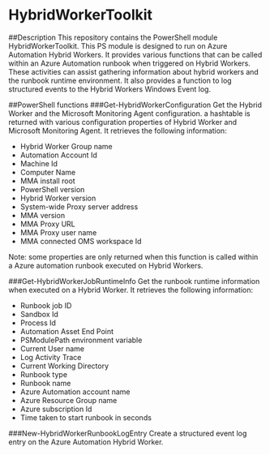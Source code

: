 # HybridWorkerToolkit

##Description
This repository contains the PowerShell module HybridWorkerToolkit. This PS module is designed to run on Azure Automation Hybrid Workers. It provides various functions that can be called within an Azure Automation runbook when triggered on Hybrid Workers. These activities can assist gathering information about hybrid workers and the runbook runtime environment. It also provides a function to log structured events to the Hybrid Workers Windows Event log.

##PowerShell functions
###Get-HybridWorkerConfiguration
Get the Hybrid Worker and the Microsoft Monitoring Agent configuration. a hashtable is returned with various configuration properties of Hybrid Worker 
and Microsoft Monitoring Agent. It retrieves the following information:
- Hybrid Worker Group name
- Automation Account Id
- Machine Id
- Computer Name
- MMA install root
- PowerShell version
- Hybrid Worker version
- System-wide Proxy server address
- MMA version
- MMA Proxy URL
- MMA Proxy user name
- MMA connected OMS workspace Id

Note: some properties are only returned when this function is called within a Azure automation runbook executed on Hybrid Workers.

###Get-HybridWorkerJobRuntimeInfo
Get the runbook runtime information when executed on a Hybrid Worker. It retrieves the following information:
- Runbook job ID
- Sandbox Id
- Process Id
- Automation Asset End Point
- PSModulePath environment variable
- Current User name
- Log Activity Trace
- Current Working Directory
- Runbook type
- Runbook name
- Azure Automation account name
- Azure Resource Group name
- Azure subscription Id
- Time taken to start runbook in seconds
    
###New-HybridWorkerRunbookLogEntry
Create a structured event log entry on the Azure Automation Hybrid Worker.